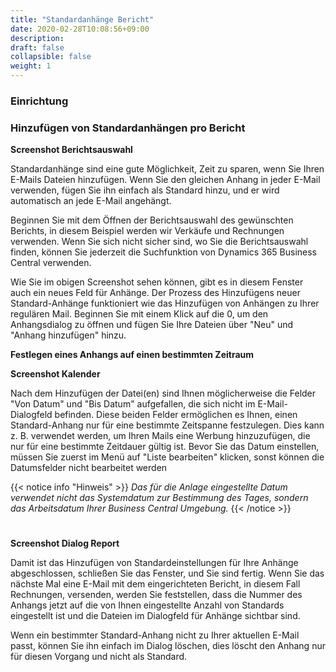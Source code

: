 ```yaml
---
title: "Standardanhänge Bericht"
date: 2020-02-28T10:08:56+09:00
description: 
draft: false
collapsible: false
weight: 1
---
```

### Einrichtung

### Hinzufügen von Standardanhängen pro Bericht

**Screenshot Berichtsauswahl**

Standardanhänge sind eine gute Möglichkeit, Zeit zu sparen, wenn Sie Ihren E-Mails Dateien hinzufügen. Wenn Sie den gleichen Anhang in jeder E-Mail verwenden, fügen Sie ihn einfach als Standard hinzu, und er wird automatisch an jede E-Mail angehängt.

Beginnen Sie mit dem Öffnen der Berichtsauswahl des gewünschten Berichts, in diesem Beispiel werden wir Verkäufe und Rechnungen verwenden. Wenn Sie sich nicht sicher sind, wo Sie die Berichtsauswahl finden, können Sie jederzeit die Suchfunktion von Dynamics 365 Business Central verwenden.

Wie Sie im obigen Screenshot sehen können, gibt es in diesem Fenster auch ein neues Feld für Anhänge. Der Prozess des Hinzufügens neuer Standard-Anhänge funktioniert wie das Hinzufügen von Anhängen zu Ihrer regulären Mail. Beginnen Sie mit einem Klick auf die 0, um den Anhangsdialog zu öffnen und fügen Sie Ihre Dateien über "Neu" und "Anhang hinzufügen" hinzu.

**Festlegen eines Anhangs auf einen bestimmten Zeitraum**

**Screenshot Kalender**

Nach dem Hinzufügen der Datei(en) sind Ihnen möglicherweise die Felder "Von Datum" und "Bis Datum" aufgefallen, die sich nicht im E-Mail-Dialogfeld befinden. Diese beiden Felder ermöglichen es Ihnen, einen Standard-Anhang nur für eine bestimmte Zeitspanne festzulegen. Dies kann z. B. verwendet werden, um Ihren Mails eine Werbung hinzuzufügen, die nur für eine bestimmte Zeitdauer gültig ist. Bevor Sie das Datum einstellen, müssen Sie zuerst im Menü auf "Liste bearbeiten" klicken, sonst können die Datumsfelder nicht bearbeitet werden

{{< notice info "Hinweis" >}}
 _Das für die Anlage eingestellte Datum verwendet nicht das Systemdatum zur Bestimmung des Tages, sondern das Arbeitsdatum Ihrer Business Central Umgebung._
{{< /notice >}}
#

**Screenshot Dialog Report**

Damit ist das Hinzufügen von Standardeinstellungen für Ihre Anhänge abgeschlossen, schließen Sie das Fenster, und Sie sind fertig. Wenn Sie das nächste Mal eine E-Mail mit dem eingerichteten Bericht, in diesem Fall Rechnungen, versenden, werden Sie feststellen, dass die Nummer des Anhangs jetzt auf die von Ihnen eingestellte Anzahl von Standards eingestellt ist und die Dateien im Dialogfeld für Anhänge sichtbar sind.

Wenn ein bestimmter Standard-Anhang nicht zu Ihrer aktuellen E-Mail passt, können Sie ihn einfach im Dialog löschen, dies löscht den Anhang nur für diesen Vorgang und nicht als Standard.